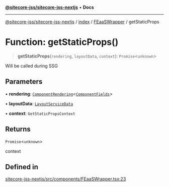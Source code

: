 [**@sitecore-jss/sitecore-jss-nextjs**](../../../../README.md) • **Docs**

***

[@sitecore-jss/sitecore-jss-nextjs](../../../../README.md) / [index](../../../README.md) / [FEaaSWrapper](../README.md) / getStaticProps

# Function: getStaticProps()

> **getStaticProps**(`rendering`, `layoutData`, `context`): `Promise`\<`unknown`\>

Will be called during SSG

## Parameters

• **rendering**: [`ComponentRendering`](../../../interfaces/ComponentRendering.md)\<[`ComponentFields`](../../../interfaces/ComponentFields.md)\>

• **layoutData**: [`LayoutServiceData`](../../../interfaces/LayoutServiceData.md)

• **context**: `GetStaticPropsContext`

## Returns

`Promise`\<`unknown`\>

context

## Defined in

[sitecore-jss-nextjs/src/components/FEaaSWrapper.tsx:23](https://github.com/Sitecore/jss/blob/b5a46b615f5ff23027c5e9a755573e12c4212373/packages/sitecore-jss-nextjs/src/components/FEaaSWrapper.tsx#L23)
